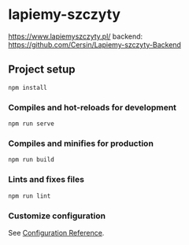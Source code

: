 # lapiemy-szczyty
https://www.lapiemyszczyty.pl/
backend: https://github.com/Cersin/Lapiemy-szczyty-Backend
## Project setup
```
npm install
```

### Compiles and hot-reloads for development
```
npm run serve
```

### Compiles and minifies for production
```
npm run build
```

### Lints and fixes files
```
npm run lint
```

### Customize configuration
See [Configuration Reference](https://cli.vuejs.org/config/).
